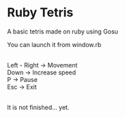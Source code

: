 <body>
<h1>Ruby Tetris </h1>

A basic tetris made on ruby using Gosu

You can launch it from window.rb
<br>
<br>

Left - Right -> Movement
<br>
Down -> Increase speed
<br>
P -> Pause
<br>
Esc -> Exit
<br>
<br>

It is not finished... yet.
</body>
